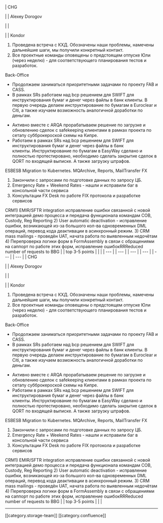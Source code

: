 





| CHG

 | 
| Alexey Dorogov

 | 
|    

 | 
| Kondor
1. Проведена встреча с КХД. Обозначены наши проблемы, намечены дальнейшие шаги, мы получили конкретный контакт. 
1. Все проектные команды оповещены о предстоящем отпуске Юли (через неделю) - для соответствующего планирования тестов и разработок.

Back-Office<ul><li>Продолжаем заниматься приоритетными задачами по проекту FAB и CASS. </li><li>В рамках SRs работаем над bcp решением для SWIFT для инструктирования бумаг и денег через файлы в банк клиенты. В первую очередь делаем инструктирование по бумагам в Euroclear и Citi, а также изучаем возможность аналогичной доработки по деньгам.</li></ul><ul><li>Активно вместе с ARQA прорабатываем решение по загрузке и обновлению сделок с safekeeping клиентами в рамках проекта по сетапу субброкероской схемы на Кипре.</li><li>Работаем в рамках SRs над bcp решением для SWIFT для инструктирования бумаг и денег через файлы в банк клиенты. Инструктирование по бумагам в EasyWay сделано и полностью протестировано, необходимо сделать закрытие сделок в QORT по входящей выписке. А также загрузку штрафов.</li></ul>ESBESB Migration to Kubernetes. MQArchive, Reports, MailTransfer FX
1. Закончили с запросами по подготовке данных по запросу ЦБ. 
1. Emergency Rate + Weekend Rates - нашли и исправили баг в консольной части сервиса
1. Консультации FX Desk по работе FIX протокола и разработке сервисов

CRM1) EMIR/SFTR integration  исправление ошибки связанной с новой интеграцией  демо процесса и передача функционала командам COB, Custody, Reg Reporting 2) User automatic deactivation - исправление ошибки, возникающей из-за большого кол-ва одновременных DML операций, перевод кода деактивации в асинхронный режим. 3) CRM mass mailings - проведён UAT, начата работа по выявленным недочётам 4) Перепроверка логики форм в FormAssembly в связи с обращениями на саппорт по работе этих форм, исправление ошибокRRReduced number of requests to BBG | 
| top 3-5 points | 
|  | 
|  --- | 
|  --- | 
|  --- | 
|  --- | 
|  --- | 
|  --- | 
| CHG

 | 
| Alexey Dorogov

 | 
|    

 | 
| Kondor
1. Проведена встреча с КХД. Обозначены наши проблемы, намечены дальнейшие шаги, мы получили конкретный контакт. 
1. Все проектные команды оповещены о предстоящем отпуске Юли (через неделю) - для соответствующего планирования тестов и разработок.

Back-Office<ul><li>Продолжаем заниматься приоритетными задачами по проекту FAB и CASS. </li><li>В рамках SRs работаем над bcp решением для SWIFT для инструктирования бумаг и денег через файлы в банк клиенты. В первую очередь делаем инструктирование по бумагам в Euroclear и Citi, а также изучаем возможность аналогичной доработки по деньгам.</li></ul><ul><li>Активно вместе с ARQA прорабатываем решение по загрузке и обновлению сделок с safekeeping клиентами в рамках проекта по сетапу субброкероской схемы на Кипре.</li><li>Работаем в рамках SRs над bcp решением для SWIFT для инструктирования бумаг и денег через файлы в банк клиенты. Инструктирование по бумагам в EasyWay сделано и полностью протестировано, необходимо сделать закрытие сделок в QORT по входящей выписке. А также загрузку штрафов.</li></ul>ESBESB Migration to Kubernetes. MQArchive, Reports, MailTransfer FX
1. Закончили с запросами по подготовке данных по запросу ЦБ. 
1. Emergency Rate + Weekend Rates - нашли и исправили баг в консольной части сервиса
1. Консультации FX Desk по работе FIX протокола и разработке сервисов

CRM1) EMIR/SFTR integration  исправление ошибки связанной с новой интеграцией  демо процесса и передача функционала командам COB, Custody, Reg Reporting 2) User automatic deactivation - исправление ошибки, возникающей из-за большого кол-ва одновременных DML операций, перевод кода деактивации в асинхронный режим. 3) CRM mass mailings - проведён UAT, начата работа по выявленным недочётам 4) Перепроверка логики форм в FormAssembly в связи с обращениями на саппорт по работе этих форм, исправление ошибокRRReduced number of requests to BBG | 
| top 3-5 points | 
|  | 







*****

[[category.storage-team]] 
[[category.confluence]] 
